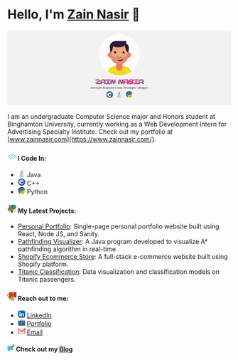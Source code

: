 # Hello, I'm **[Zain Nasir](https://www.zainnasir.com/)** 👋
<img src="https://raw.githubusercontent.com/zainasir/zainasir/main/header.png">

I am an undergraduate Computer Science major and Honors student at Binghamton University, currently working as a Web Development Intern for Advertising Specialty Institute. Check out my portfolio at [www.zainnasir.com](https://www.zainnasir.com/).

#### <img src="https://raw.githubusercontent.com/zainasir/zainasir/4af601b55ff5f848df7c30d5c6d87df951f1ac5e/coding%20(1).svg" height=20> I Code In:
- <img src="https://raw.githubusercontent.com/zainasir/zainasir/4af601b55ff5f848df7c30d5c6d87df951f1ac5e/java.svg" height=16> Java
- <img src="https://raw.githubusercontent.com/zainasir/zainasir/4af601b55ff5f848df7c30d5c6d87df951f1ac5e/c.svg" height=16> C++
- <img src="https://raw.githubusercontent.com/zainasir/zainasir/4af601b55ff5f848df7c30d5c6d87df951f1ac5e/python.svg" height=16> Python

#### <img src="https://raw.githubusercontent.com/zainasir/zainasir/6543f544ba02c466a4a459a2966d8a0c39fc4466/project-management.svg" height=20> My Latest Projects:
- [Personal Portfolio](https://www.zainnasir.com/): Single-page personal portfolio website built using React, Node JS, and Sanity.
- [Pathfinding Visualizer](https://github.com/zainasir/PathfindingVisualizer): A Java program developed to visualize A* pathfinding algorithm in real-time.
- [Shopify Ecommerce Store](https://tentoss.com/): A full-stack e-commerce website built using Shopify platform.
- [Titanic Classification](https://github.com/zainasir/ClassificationTitanic): Data visualization and classification models on Titanic passengers.

#### <img src="https://raw.githubusercontent.com/zainasir/zainasir/6aa9d07103044e7e48ee377715bcb2998667f253/contact.svg" height=20> Reach out to me:
- <img src="https://raw.githubusercontent.com/zainasir/zainasir/695c0d772c0629fa979c67437714fa39d3c74e50/linkedin.svg" height=16> [LinkedIn](https://www.linkedin.com/in/zainasir/)
- <img src="https://raw.githubusercontent.com/zainasir/zainasir/695c0d772c0629fa979c67437714fa39d3c74e50/suitcase.svg" height=16> [Portfolio](https://www.zainnasir.com/)
- <img src="https://raw.githubusercontent.com/zainasir/zainasir/695c0d772c0629fa979c67437714fa39d3c74e50/gmail.svg" height=16> <a href="mailto:zainasir1999@gmail.com">Email</a>

#### <img src="https://raw.githubusercontent.com/zainasir/zainasir/695c0d772c0629fa979c67437714fa39d3c74e50/writing.svg" height=16> Check out my [Blog](https://medium.com/@zainasir)
